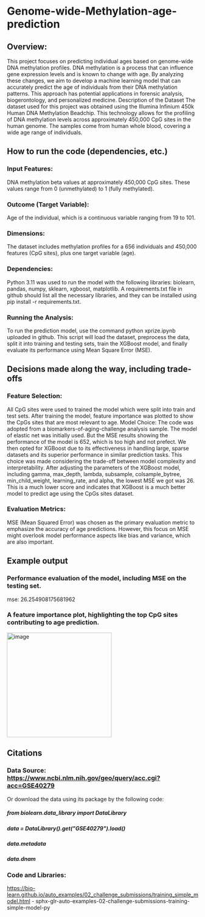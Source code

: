 # Genome-wide-Methylation-age-prediction

## Overview: 
This project focuses on predicting individual ages based on genome-wide DNA methylation profiles. DNA methylation is a process that can influence gene expression levels and is known to change with age. By analyzing these changes, we aim to develop a machine learning model that can accurately predict the age of individuals from their DNA methylation patterns. This approach has potential applications in forensic analysis, biogerontology, and personalized medicine.
Description of the Dataset
The dataset used for this project was obtained using the Illumina Infinium 450k Human DNA Methylation Beadchip. This technology allows for the profiling of DNA methylation levels across approximately 450,000 CpG sites in the human genome. The samples come from human whole blood, covering a wide age range of individuals.
## How to run the code (dependencies, etc.)
### Input Features: 
DNA methylation beta values at approximately 450,000 CpG sites. These values range from 0 (unmethylated) to 1 (fully methylated).
### Outcome (Target Variable): 
Age of the individual, which is a continuous variable ranging from 19 to 101.
### Dimensions: 
The dataset includes methylation profiles for a 656 individuals and 450,000 features (CpG sites), plus one target variable (age).
### Dependencies: 
Python 3.11 was used to run the model with the following libraries: biolearn, pandas, numpy, sklearn, xgboost, matplotlib. A requirements.txt file in github should list all the necessary libraries, and they can be installed using pip install -r requirements.txt.
### Running the Analysis: 
To run the prediction model, use the command python xprize.ipynb uploaded in github. This script will load the dataset, preprocess the data, split it into training and testing sets, train the XGBoost model, and finally evaluate its performance using Mean Square Error (MSE).
## Decisions made along the way, including trade-offs 
### Feature Selection: 
All CpG sites were used to trained the model which were split into train and test sets. After training the model, feature importance was plotted to show the CpGs sites that are most relevant to age. 
Model Choice: The code was adopted from a biomarkers-of-aging-challenge analysis sample. The model of elastic net was initially used. But the MSE results showing the performance of the model is 652, which is too high and not prefect. We then opted for XGBoost due to its effectiveness in handling large, sparse datasets and its superior performance in similar prediction tasks. This choice was made considering the trade-off between model complexity and interpretability. After adjusting the parameters of the XGBoost model, including gamma, max_depth, lambda, subsample, colsample_bytree, min_child_weight, learning_rate, and alpha, the lowest MSE we got was 26. This is a much lower score and indicates that XGBoost is a much better model to predict age using the CpGs sites dataset. 
### Evaluation Metrics: 
MSE (Mean Squared Error) was chosen as the primary evaluation metric to emphasize the accuracy of age predictions. However, this focus on MSE might overlook model performance aspects like bias and variance, which are also important. 
## Example output 
### Performance evaluation of the model, including MSE on the testing set.
mse: 26.254908175681962
### A feature importance plot, highlighting the top CpG sites contributing to age prediction.
  
  <img width="275" alt="image" src="https://github.com/petraliu1006/Genome-wide-Methylation-age-prediction/assets/146908861/d4eaa876-d64b-4114-a4c7-c005ceca1b94">


## Citations 
### Data Source: https://www.ncbi.nlm.nih.gov/geo/query/acc.cgi?acc=GSE40279
Or download the data using its package by the following code: 
##### from biolearn.data_library import DataLibrary
##### data = DataLibrary().get("GSE40279").load()
##### data.metadata
##### data.dnam
### Code and Libraries: 
https://bio-learn.github.io/auto_examples/02_challenge_submissions/training_simple_model.html - sphx-glr-auto-examples-02-challenge-submissions-training-simple-model-py


